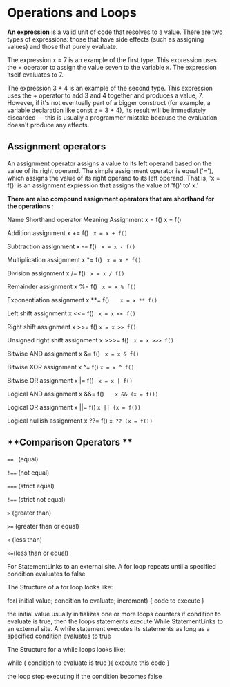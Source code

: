 # Operations and Loops

**An expression** is a valid unit of code that resolves to a value. There are two types of expressions: those that have side effects (such as assigning values) and those that purely evaluate.

The expression x = 7 is an example of the first type. This expression uses the = operator to assign the value seven to the variable x. The expression itself evaluates to 7.

The expression 3 + 4 is an example of the second type. This expression uses the + operator to add 3 and 4 together and produces a value, 7. However, if it's not eventually part of a bigger construct (for example, a variable declaration like const z = 3 + 4), its result will be immediately discarded — this is usually a programmer mistake because the evaluation doesn't produce any effects.

## Assignment operators
An assignment operator assigns a value to its left operand based on the value of its right operand. The simple assignment operator is equal ('='), which assigns the value of its right operand to its left operand. That is, 'x = f()' is an assignment expression that assigns the value of 'f()' to' x.'

**There are also compound assignment operators that are shorthand for the operations :**

Name	Shorthand operator	Meaning
Assignment	x = f()	x = f()

Addition assignment	            x += f()	      ` x = x + f()`

Subtraction assignment	         x -= f()	      ` x = x - f()`

Multiplication assignment      	x *= f()	      ` x = x * f()`

Division assignment            	x /= f()	      ` x = x / f()`

Remainder assignment	           x %= f()	      ` x = x % f()`

Exponentiation assignment	      x **= f()     ` 	x = x ** f()`

Left shift assignment	          x <<= f()	    ` x = x << f()`

Right shift assignment	        x >>= f()	       `x = x >> f()`

Unsigned right shift assignment	 x >>>= f()	   ` x = x >>> f()`

Bitwise AND assignment	       x &= f()	        ` x = x & f()`

Bitwise XOR assignment	         x ^= f()          	`x = x ^ f()`

Bitwise OR assignment	         x |= f()	        ` x = x | f()`

Logical AND assignment	       x &&= f()        `	x && (x = f())`

Logical OR assignment	         x ||= f()	       `x || (x = f())`

Logical nullish assignment	     x ??= f()	      `x ?? (x = f())`



## **Comparison Operators **

`== `  (equal)

`!==` (not equal)

`===` (strict equal)

`!==` (strict not equal)

 ` > ` (greater than)
 
` >= ` (greater than or equal)

` < ` (less than)

` <= `(less than or equal)


For StatementLinks to an external site.
A for loop repeats until a specified condition evaluates to false

The Structure of a for loop looks like:

for( initial value; condition to evaluate; increment) { code to execute }

the initial value usually initializes one or more loops counters
if condition to evaluate is true, then the loops statements execute
While StatementLinks to an external site.
A while statement executes its statements as long as a specified condition evaluates to true

The Structure for a while loops looks like:

while ( condition to evaluate is true ){ execute this code }

the loop stop executing if the condition becomes false


